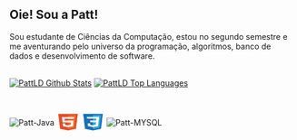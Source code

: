 ## Oie! Sou a Patt!

Sou estudante de Ciências da Computação, estou no segundo semestre e me aventurando pelo universo da programação, algoritmos, banco de dados e desenvolvimento de software. 



<br/>
  <a href="https://github.com/PattLD"><img alt="PattLD Github Stats" height="180em" src="https://github-readme-stats.vercel.app/api?username=PattLD&show_icons=true&count_private=true&theme=aura&hide_border=true&bg_color=0D1117" /></a>
  <a href="https://github.com/PattLD"><img alt="PattLD Top Languages" height="150em" src="https://github-readme-stats.vercel.app/api/top-langs/?username=PattLD&langs_count=10&count_private=true&layout=compact&theme=aura&hide_border=true&bg_color=0D1117&hide=javascript"/></a>
  <br/>

##

<div style="display: inline_block"><br>
  
  <img align="center" alt="Patt-Java" height="30" width="40" src="https://cdn.jsdelivr.net/gh/devicons/devicon@latest/icons/java/java-plain.svg">
  <img align="center" alt="Patt-HTML" height="30" width="40" src="https://raw.githubusercontent.com/devicons/devicon/master/icons/html5/html5-original.svg">
  <img align="center" alt="Patt-CSS" height="30" width="40" src="https://raw.githubusercontent.com/devicons/devicon/master/icons/css3/css3-original.svg">
  <img align="center" alt="Patt-MYSQL" height="30" width="40" src="https://cdn.jsdelivr.net/gh/devicons/devicon@latest/icons/mysql/mysql-original.svg">
</div>
